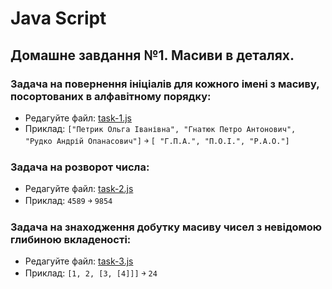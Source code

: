 # Java Script 
## Домашне завдання №1. Масиви в деталях.
### Задача на повернення ініціалів для кожного імені з масиву, посортованих в алфавітному порядку:

- Редагуйте файл: [task-1.js](./task-1.js)
- Приклад: `["Петрик Ольга Іванівна", "Гнатюк Петро Антонович", "Рудко Андрій Опанасович"]` ￫ `[ "Г.П.А.", "П.О.І.", "Р.А.О."]`

### Задача на розворот числа:

- Редагуйте файл: [task-2.js](./task-2.js)
- Приклад: `4589` ￫ `9854`

### Задача на знаходження добутку масиву чисел з невідомою глибиною вкладеності:

- Редагуйте файл: [task-3.js](./task-3.js)
- Приклад: `[1, 2, [3, [4]]]` ￫ `24`